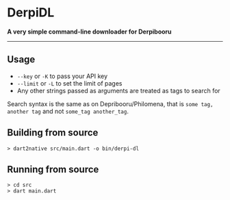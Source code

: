 # DerpiDL

**A very simple command-line downloader for Derpibooru**

____

## Usage

* `--key` or `-K` to pass your API key
* `--limit` or `-L` to set the limit of pages
* Any other strings passed as arguments are treated as tags to search for

Search syntax is the same as on Depribooru/Philomena, that is `some tag, another tag`
and not `some_tag another_tag`.

## Building from source

```
> dart2native src/main.dart -o bin/derpi-dl
```

## Running from source

```
> cd src
> dart main.dart
```
